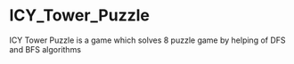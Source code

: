 # ICY_Tower_Puzzle
ICY Tower Puzzle is a game which solves 8 puzzle game by helping of DFS and BFS algorithms 
